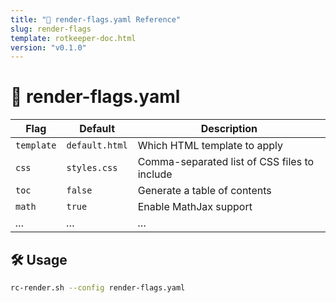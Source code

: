 ```yaml
---
title: "🚩 render-flags.yaml Reference"
slug: render-flags
template: rotkeeper-doc.html
version: "v0.1.0"
---
```

<!-- asset-meta:
     name:        "render-flags.yaml"
     version:     "v0.1.0"
     description: "Flags and options for rc-render.sh"
     author:      "Rotkeeper Ritual Council"
-->

# 🚩 render-flags.yaml

<!-- Settings that drive the Pandoc pipeline in rc-render.sh -->

| Flag           | Default      | Description                                    |
|----------------|--------------|------------------------------------------------|
| `template`     | `default.html` | Which HTML template to apply                 |
| `css`          | `styles.css` | Comma-separated list of CSS files to include   |
| `toc`          | `false`      | Generate a table of contents                   |
| `math`         | `true`       | Enable MathJax support                         |
| *…*            | *…*          | *…*                                            |

## 🛠️ Usage

```bash
rc-render.sh --config render-flags.yaml